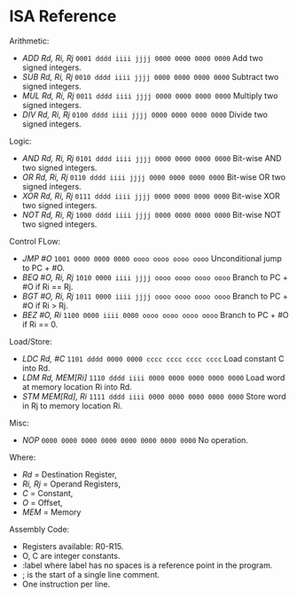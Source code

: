 # ISA Reference #

Arithmetic:

  * *ADD Rd, Ri, Rj*  `0001 dddd iiii jjjj 0000 0000 0000 0000` Add two signed integers.
  * *SUB Rd, Ri, Rj*  `0010 dddd iiii jjjj 0000 0000 0000 0000` Subtract two signed integers.
  * *MUL Rd, Ri, Rj*  `0011 dddd iiii jjjj 0000 0000 0000 0000` Multiply two signed integers.
  * *DIV Rd, Ri, Rj*  `0100 dddd iiii jjjj 0000 0000 0000 0000` Divide two signed integers.

Logic:

  * *AND Rd, Ri, Rj*  `0101 dddd iiii jjjj 0000 0000 0000 0000` Bit-wise AND two signed integers.
  * *OR  Rd, Ri, Rj*  `0110 dddd iiii jjjj 0000 0000 0000 0000` Bit-wise OR two signed integers.
  * *XOR Rd, Ri, Rj*  `0111 dddd iiii jjjj 0000 0000 0000 0000` Bit-wise XOR two signed integers.
  * *NOT Rd, Ri, Rj*  `1000 dddd iiii jjjj 0000 0000 0000 0000` Bit-wise NOT two signed integers.

Control FLow:

  * *JMP #O*          `1001 0000 0000 0000 oooo oooo oooo oooo` Unconditional jump to PC + #O.
  * *BEQ #O, Ri, Rj*  `1010 0000 iiii jjjj oooo oooo oooo oooo` Branch to PC + #O if Ri == Rj.
  * *BGT #O, Ri, Rj*  `1011 0000 iiii jjjj oooo oooo oooo oooo` Branch to PC + #O if Ri > Rj.
  * *BEZ #O, Ri*      `1100 0000 iiii 0000 oooo oooo oooo oooo` Branch to PC + #O if Ri == 0.

Load/Store:

  * *LDC Rd, #C*      `1101 dddd 0000 0000 cccc cccc cccc cccc` Load constant C into Rd.
  * *LDM Rd, MEM[Ri]* `1110 dddd iiii 0000 0000 0000 0000 0000` Load word at memory location Ri into Rd.
  * *STM MEM[Rd], Ri* `1111 dddd iiii 0000 0000 0000 0000 0000` Store word in Rj to memory location Ri.

Misc:

  * *NOP*             `0000 0000 0000 0000 0000 0000 0000 0000` No operation.

Where:

  * *Rd*     = Destination Register,
  * *Ri, Rj* = Operand Registers,
  * *C*      = Constant,
  * *O*      = Offset,
  * *MEM*    = Memory

Assembly Code:

  * Registers available: R0-R15.
  * O, C are integer constants.
  * :label where label has no spaces is a reference point in the program.
  * ; is the start of a single line comment.
  * One instruction per line.
